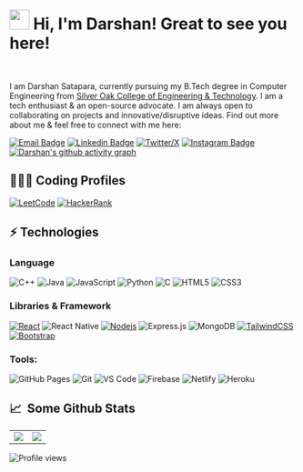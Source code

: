 # <img src="https://cdn.jsdelivr.net/gh/Th3Wall/assets-cdn/PersonalGithubReadme/HandGreet.gif" width="35px" />&nbsp;<b>Hi, I'm Darshan! Great to see you here!</b>
<br>

I am Darshan Satapara, currently pursuing my B.Tech degree in Computer Engineering from [Silver Oak College of Engineering & Technology](https://silveroakuni.ac.in/). I am a tech enthusiast & an open-source advocate. I am always open to collaborating on projects and innovative/disruptive ideas. Find out more about me & feel free to connect with me here:
<br>

[![Email Badge](https://img.shields.io/badge/-Email-c14438?style=flat-square&logo=Gmail&logoColor=white&link=mailto:darshansatapara286@gmail.com)](mailto:darshansatapara286@gmail.com)
[![Linkedin Badge](https://img.shields.io/badge/-LinkedIn-blue?style=flat-square&logo=Linkedin&logoColor=white&link=https://www.linkedin.com/in/darshansatapara/)](https://www.linkedin.com/in/darshansatapara/)
[![Twitter/X](https://img.shields.io/badge/Twitter-1DA1F2?style=flat-square&logo=twitter&logoColor=white)](https://twitter.com/SataparaDarshan)
[![Instagram Badge](https://img.shields.io/badge/-Instagram-purple?style=flat-square&logo=instagram&logoColor=white&link=https://www.instagram.com/mrdarshan_28/)](https://www.instagram.com/mrdarshan_28/)
[![Darshan's github activity graph](https://github-readme-activity-graph.vercel.app/graph?username=darshansatapara&theme=react-dark)](https://github.com/darshansatapara)
<!-- [![Discord](https://img.shields.io/badge/-Discord-7289DA?style=flat-square&logo=discord&logoColor=white)](https://discordapp.com/users/harshilsarariya#9188) -->

## 👨🏻‍💻 Coding Profiles

[![LeetCode](https://img.shields.io/badge/-LeetCode-FFA116?style=for-the-badge&logo=LeetCode&logoColor=black)](https://leetcode.com/u/mrdarshan/)
[![HackerRank](https://img.shields.io/badge/-HackerRank-2EC866?style=for-the-badge&logo=HackerRank&logoColor=white)](https://leetcode.com/u/mrdarshan/)
<!-- [![CodeChef](https://img.shields.io/badge/-CodeChef-5B4638?style=for-the-badge&logo=CodeChef&logoColor=white)](https://www.codechef.com/users/harshilsarariya) -->

## ⚡ Technologies

### Language

![C++](https://img.shields.io/badge/-C++-00599C?style=for-the-badge&logo=cplusplus)
![Java](https://img.shields.io/badge/-java-E34A86?style=for-the-badge&logo=java)
![JavaScript](https://img.shields.io/badge/-JavaScript-black?style=for-the-badge&logo=javascript)
![Python](https://img.shields.io/badge/-Python-black?style=for-the-badge&logo=Python)
![C](https://img.shields.io/badge/-C-00599C?style=for-the-badge&logo=c)
![HTML5](https://img.shields.io/badge/-HTML5-E34F26?style=for-the-badge&logo=html5&logoColor=white)
![CSS3](https://img.shields.io/badge/-CSS3-1572B6?style=for-the-badge&logo=css3)

### Libraries & Framework

[![React](https://img.shields.io/badge/-React-black?style=for-the-badge&logo=react)](https://reactjs.org/)
![React Native](https://img.shields.io/badge/react_native-%2320232a.svg?style=for-the-badge&logo=react&logoColor=%2361DAFB)
[![Nodejs](https://img.shields.io/badge/-Nodejs-black?style=for-the-badge&logo=Node.js)](https://nodejs.org/)
![Express.js](https://img.shields.io/badge/Express.js-000000?style=for-the-badge&logo=express&logoColor=white)
![MongoDB](https://img.shields.io/badge/MongoDB-%234ea94b.svg?style=for-the-badge&logo=mongodb&logoColor=white)
[![TailwindCSS](https://img.shields.io/badge/tailwindcss-%2338B2AC.svg?&style=for-the-badge&logo=tailwind-css&logoColor=white)](https://tailwindcss.com/)
[![Bootstrap](https://img.shields.io/badge/-Bootstrap-563D7C?style=for-the-badge&logo=bootstrap)](https://getbootstrap.com/)

### Tools:

![GitHub Pages](https://img.shields.io/badge/GitHub%20Pages-%23327FC7.svg?logo=github&style=for-the-badge&logoColor=white)
![Git](https://img.shields.io/badge/-Git-black?style=for-the-badge&logo=git)
![VS Code](https://img.shields.io/badge/-VS%20Code-007ACC?style=for-the-badge&logo=visual-studio-code)
![Firebase](https://img.shields.io/badge/firebase-ffca28?style=for-the-badge&logo=firebase&logoColor=black)
![Netlify](https://img.shields.io/badge/-Netlify-%2300C7B7?style=for-the-badge&logo=netlify&logoColor=ffffff)
![Heroku](https://img.shields.io/badge/Heroku%20-%23430098.svg?style=for-the-badge&logo=heroku&logoColor=white)

<!-- ![Eclipse](https://img.shields.io/badge/Eclipse-2C2255?style=for-the-badge&logo=eclipse&logoColor=white) -->
## 📈 &nbsp;Some Github Stats ##

<table>
<tr>
<td>
<img align="center" src="https://github-readme-streak-stats.herokuapp.com/?user=darshansatapara&theme=tokyonight" />
<!-- <img src="https://github-readme-stats.vercel.app/api?username=darshansatapara&include_all_commits=true&count_private=true&show_icons=true&line_height=20&theme=tokyonight"/> -->
<td><img src="https://github-readme-stats.vercel.app/api/top-langs?username=darshansatapara&show_icons=true&locale=en&layout=compact&theme=tokyonight&exclude_repo=work-with-pandas" />
</td>
</tr>
</table>
<p align="center">
</p>

![Profile views](https://komarev.com/ghpvc/?username=darshansatapara&style=flat-square&color=blue)
